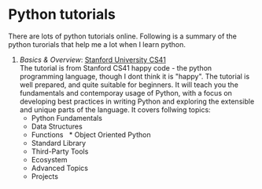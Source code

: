 # Python tutorials 
There are lots of python tutorials online. Following is a summary of the python turorials that help me a lot when I learn python. 

1. *Basics & Overview*: [Stanford University CS41](http://stanfordpython.com/) <br/>
The tutorial is from Stanford CS41 happy code - the python programming language, though I dont think it is "happy". The tutorial is well prepared, and quite suitable for beginners. It will teach you the fundamentals and contemporay usage of Python, with a focus on developing best practices in writing Python and exploring the extensible and unique parts of the language. It covers follwing topics: 
   * Python Fundamentals
   * Data Structures
   * Functions
   * Object Oriented Python
   * Standard Library
   * Third-Party Tools
   * Ecosystem
   * Advanced Topics 
   * Projects
